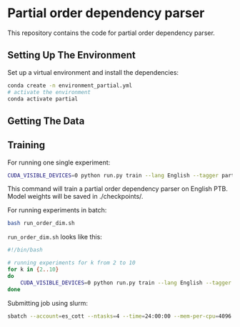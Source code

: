 # Partial order dependency parser

This repository contains the code for partial order dependency parser.

## Setting Up The Environment
Set up a virtual environment and install the dependencies:
```bash
conda create -n environment_partial.yml
# activate the environment
conda activate partial
```



## Getting The Data



## Training

For running one single experiment:
```bash
CUDA_VISIBLE_DEVICES=0 python run.py train --lang English --tagger part --model bert --epochs 50 --batch-size 32 --lr 2e-5 --order-dim 2 --n-lstm-layers 0 --model-path bert-base-cased --output-path ./checkpoints/ --use-tensorboard True
```
This command will train a partial order dependency parser on English PTB. 
Model weights will be saved in ./checkpoints/.

For running experiments in batch:
```bash
bash run_order_dim.sh
```

`run_order_dim.sh` looks like this:
```bash
#!/bin/bash

# running experiments for k from 2 to 10
for k in {2..10}
do
    CUDA_VISIBLE_DEVICES=0 python run.py train --lang English --tagger part --model bert --epochs 50 --batch-size 32 --lr 2e-5 --order-dim $k --n-lstm-layers 0 --model-path bert-base-cased --output-path ./checkpoints/ --use-tensorboard True
done
```


Submitting job using slurm:
```bash
sbatch --account=es_cott --ntasks=4 --time=24:00:00 --mem-per-cpu=4096 --gpus="rtx_4090:1" run_order_dim.sh;
```